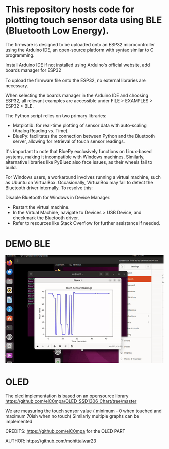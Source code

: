 
# This repository hosts code for plotting touch sensor data using BLE (Bluetooth Low Energy).

The firmware is designed to be uploaded onto an ESP32 microcontroller using the Arduino IDE, an open-source platform with syntax similar to C programming.

Install Arduino IDE if not installed using Arduino's official website, add boards manager for ESP32

To upload the firmware file onto the ESP32, no external libraries are necessary. 

When selecting the boards manager in the Arduino IDE and choosing ESP32, all relevant examples are accessible under FILE > EXAMPLES > ESP32 > BLE.

The Python script relies on two primary libraries:
- Matplotlib: for real-time plotting of sensor data with auto-scaling (Analog Reading vs. Time).
- BluePy: facilitates the connection between Python and the Bluetooth server, allowing for retrieval of touch sensor readings.

It's important to note that BluePy exclusively functions on Linux-based systems, making it incompatible with Windows machines. Similarly, alternative libraries like PyBluez also face issues, as their wheels fail to build.

For Windows users, a workaround involves running a virtual machine, such as Ubuntu on VirtualBox. Occasionally, VirtualBox may fail to detect the Bluetooth driver internally. To resolve this:

Disable Bluetooth for Windows in Device Manager.
- Restart the virtual machine.
- In the Virtual Machine, navigate to Devices > USB Device, and checkmark the Bluetooth driver.
- Refer to resources like Stack Overflow for further assistance if needed.

# DEMO BLE

![DEMO](https://github.com/mohittalwar23/BLE-Touch-OLED/blob/main/demogif.gif)

# OLED
The oled implementation is based on an opensource library https://github.com/elC0mpa/OLED_SSD1306_Chart/tree/master 

We are measuring the touch sensor value ( minimum - 0 when touched and maximum 70ish when no touch)
Similarly multiple graphs can be implemented


CREDITS:  https://github.com/elC0mpa for the OLED PART


AUTHOR: https://github.com/mohittalwar23
